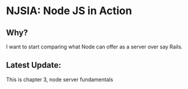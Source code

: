 # NJSIA: Node JS in Action

## Why?
I want to start comparing what Node can offer as a server over say Rails.

## Latest Update:
This is chapter 3, node server fundamentals